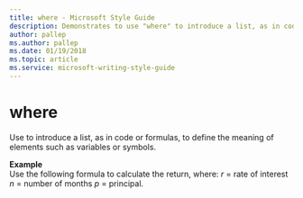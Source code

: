 ```yaml
---
title: where - Microsoft Style Guide
description: Demonstrates to use "where" to introduce a list, as in code or formulas, to define the meaning of elements such as variables or symbols with an example.
author: pallep
ms.author: pallep
ms.date: 01/19/2018
ms.topic: article
ms.service: microsoft-writing-style-guide
---
```


# where

Use to introduce a list, as in code or formulas, to define the meaning of elements such as variables or symbols.

**Example**  
Use the following formula to calculate the return, where: *r* = rate of interest *n* = number of months *p* = principal.

